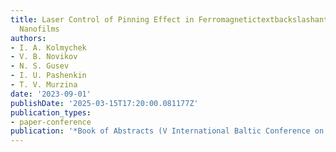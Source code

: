 ```yaml
---
title: Laser Control of Pinning Effect in Ferromagnetictextbackslashantiferromagnetic
  Nanofilms
authors:
- I. A. Kolmychek
- V. B. Novikov
- N. S. Gusev
- I. U. Pashenkin
- T. V. Murzina
date: '2023-09-01'
publishDate: '2025-03-15T17:20:00.081177Z'
publication_types:
- paper-conference
publication: '*Book of Abstracts (V International Baltic Conference on Magnetism 2023)*'
---
```

